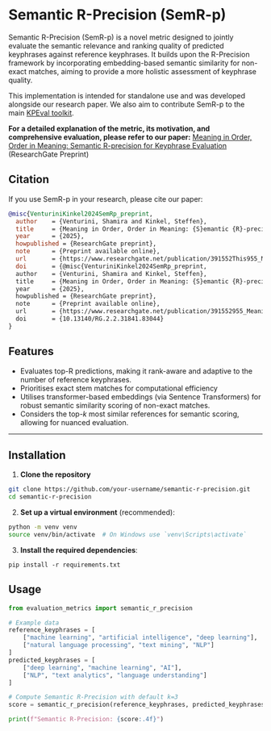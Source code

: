 # Semantic R-Precision (SemR-p)

Semantic R-Precision (SemR-p) is a novel metric designed to jointly evaluate the semantic relevance and ranking quality of predicted keyphrases against reference keyphrases. It builds upon the R-Precision framework by incorporating embedding-based semantic similarity for non-exact matches, aiming to provide a more holistic assessment of keyphrase quality.

This implementation is intended for standalone use and was developed alongside our research paper. We also aim to contribute SemR-p to the main [KPEval toolkit](https://github.com/uclanlp/KPEval).

**For a detailed explanation of the metric, its motivation, and comprehensive evaluation, please refer to our paper:**
[Meaning in Order, Order in Meaning: Semantic R-precision for Keyphrase Evaluation](https://www.researchgate.net/publication/391552955_Meaning_in_Order_Order_in_Meaning_Semantic_R-precision_for_Keyphrase_Evaluation) (ResearchGate Preprint)

## Citation
If you use SemR-p in your research, please cite our paper:

```bibtex
@misc{VenturiniKinkel2024SemRp_preprint,
  author    = {Venturini, Shamira and Kinkel, Steffen},
  title     = {Meaning in Order, Order in Meaning: {S}emantic {R}-precision for Keyphrase Evaluation},
  year      = {2025},
  howpublished = {ResearchGate preprint},
  note      = {Preprint available online},
  url       = {https://www.researchgate.net/publication/391552This955_Meaning_in_Order_Order_in_Meaning_Semantic_R-precision_for_Keyphrase_Evaluation},
  doi       = {@misc{VenturiniKinkel2024SemRp_preprint,
  author    = {Venturini, Shamira and Kinkel, Steffen},
  title     = {Meaning in Order, Order in Meaning: {S}emantic {R}-precision for Keyphrase Evaluation},
  year      = {2025},
  howpublished = {ResearchGate preprint},
  note      = {Preprint available online},
  url       = {https://www.researchgate.net/publication/391552955_Meaning_in_Order_Order_in_Meaning_Semantic_R-precision_for_Keyphrase_Evaluation},
  doi       = {10.13140/RG.2.2.31841.83044}
}

```

## Features
*   Evaluates top-R predictions, making it rank-aware and adaptive to the number of reference keyphrases.
*   Prioritises exact stem matches for computational efficiency
*   Utilises transformer-based embeddings (via Sentence Transformers) for robust semantic similarity scoring of non-exact matches.
*   Considers the top-$k$ most similar references for semantic scoring, allowing for nuanced evaluation.

---

## Installation

1.  **Clone the repository**
``` bash
git clone https://github.com/your-username/semantic-r-precision.git
cd semantic-r-precision
```

2. **Set up a virtual environment** (recommended):
```bash
python -m venv venv
source venv/bin/activate  # On Windows use `venv\Scripts\activate`
```
3. **Install the required dependencies**:
```
pip install -r requirements.txt
```

## Usage

``` python
from evaluation_metrics import semantic_r_precision

# Example data
reference_keyphrases = [
    ["machine learning", "artificial intelligence", "deep learning"],
    ["natural language processing", "text mining", "NLP"]
]
predicted_keyphrases = [
    ["deep learning", "machine learning", "AI"],
    ["NLP", "text analytics", "language understanding"]
]

# Compute Semantic R-Precision with default k=3
score = semantic_r_precision(reference_keyphrases, predicted_keyphrases)

print(f"Semantic R-Precision: {score:.4f}")
```



